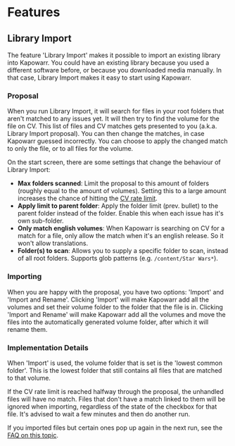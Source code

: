 # Features

## Library Import

The feature 'Library Import' makes it possible to import an existing library into Kapowarr. You could have an existing library because you used a different software before, or because you downloaded media manually. In that case, Library Import makes it easy to start using Kapowarr.

### Proposal

When you run Library Import, it will search for files in your root folders that aren't matched to any issues yet. It will then try to find the volume for the file on CV. This list of files and CV matches gets presented to you (a.k.a. Library Import proposal). You can then change the matches, in case Kapowarr guessed incorrectly. You can choose to apply the changed match to only the file, or to all files for the volume.

On the start screen, there are some settings that change the behaviour of Library Import:

- **Max folders scanned**: Limit the proposal to this amount of folders (roughly equal to the amount of volumes). Setting this to a large amount increases the chance of hitting the [CV rate limit](../other_docs/rate_limiting.md).
- **Apply limit to parent folder**: Apply the folder limit (prev. bullet) to the parent folder instead of the folder. Enable this when each issue has it's own sub-folder.
- **Only match english volumes**: When Kapowarr is searching on CV for a match for a file, only allow the match when it's an english release. So it won't allow translations.
- **Folder(s) to scan**: Allows you to supply a specific folder to scan, instead of all root folders. Supports glob patterns (e.g. `/content/Star Wars*`).

### Importing

When you are happy with the proposal, you have two options: 'Import' and 'Import and Rename'. Clicking 'Import' will make Kapowarr add all the volumes and set their volume folder to the folder that the file is in. Clicking 'Import and Rename' will make Kapowarr add all the volumes and move the files into the automatically generated volume folder, after which it will rename them.

### Implementation Details

When 'Import' is used, the volume folder that is set is the 'lowest common folder'. This is the lowest folder that still contains all files that are matched to that volume.

If the CV rate limit is reached halfway through the proposal, the unhandled files will have no match. Files that don't have a match linked to them will be ignored when importing, regardless of the state of the checkbox for that file. It's advised to wait a few minutes and then do another run.

If you imported files but certain ones pop up again in the next run, see the [FAQ on this topic](../other_docs/faq.md#why-do-certain-files-pop-up-in-the-library-import-even-though-i-just-imported-them).
